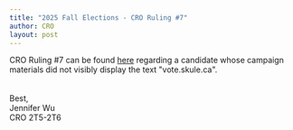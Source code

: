 ```yaml
---
title: "2025 Fall Elections - CRO Ruling #7"
author: CRO
layout: post
---
```


CRO Ruling #7 can be found <a href="https://docs.google.com/document/d/1ABoudceNFdDBtpjPvnfK4NB_IZ63NHuyq-lvOQQcj-Y/edit?tab=t.0">here</a> regarding a candidate whose campaign materials did not visibly display the text "vote.skule.ca".  
<br><br>
Best,<br>
Jennifer Wu<br>
CRO 2T5-2T6
